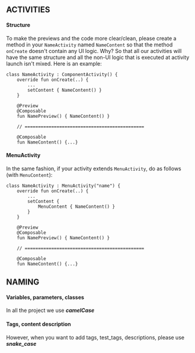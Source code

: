 ## ACTIVITIES
#### Structure
To make the previews and the code more clear/clean, please create a method in your `NameActivity` named `NameContent` so that the method `onCreate` doesn't contain any UI logic. Why? So that all our activities will have the same structure and all the non-UI logic that is executed at activity launch isn't mixed.
Here is an example:

    class NameActivity : ComponentActivity() {
	    override fun onCreate(..) {
		    ...
		    setContent { NameContent() }
	    }

		@Preview
		@Composable
		fun NamePreview() { NameContent() }
		
		// =============================================
		
		@Composable
		fun NameContent() {...}

#### MenuActivity
In the same fashion, if your activity extends `MenuActivity`, do as follows (with `MenuContent`):

    class NameActivity : MenuActivity("name") {
	    override fun onCreate(..) {
		    ...
		    setContent { 
			    MenuContent { NameContent() }
			}
	    }

		@Preview
		@Composable
		fun NamePreview() { NameContent() }
		
		// =============================================
		
		@Composable
		fun NameContent() {...}


## NAMING
#### Variables, parameters, classes
In all the project we use ***camelCase***

#### Tags, content description
However, when you want to add tags, test_tags, descriptions, please use ***snake_case***

